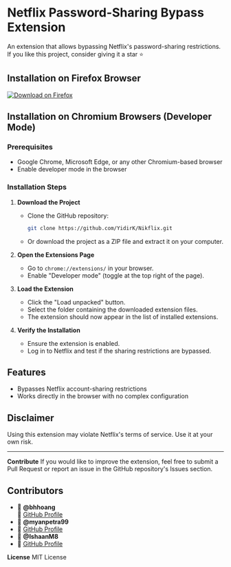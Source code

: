 # Netflix Password-Sharing Bypass Extension

An extension that allows bypassing Netflix's password-sharing restrictions.
If you like this project, consider giving it a star ⭐

## Installation on Firefox Browser

[![Download on Firefox](https://img.shields.io/badge/Download-Firefox-orange?logo=firefox)](https://addons.mozilla.org/fr/firefox/addon/nikflix/)


## Installation on Chromium Browsers (Developer Mode)

### Prerequisites

- Google Chrome, Microsoft Edge, or any other Chromium-based browser
- Enable developer mode in the browser

### Installation Steps

1. **Download the Project**

    - Clone the GitHub repository:
      ```bash
      git clone https://github.com/YidirK/Nikflix.git
      ```
    - Or download the project as a ZIP file and extract it on your computer.

2. **Open the Extensions Page**

    - Go to `chrome://extensions/` in your browser.
    - Enable "Developer mode" (toggle at the top right of the page).

3. **Load the Extension**

    - Click the "Load unpacked" button.
    - Select the folder containing the downloaded extension files.
    - The extension should now appear in the list of installed extensions.

4. **Verify the Installation**

    - Ensure the extension is enabled.
    - Log in to Netflix and test if the sharing restrictions are bypassed.

## Features

- Bypasses Netflix account-sharing restrictions
- Works directly in the browser with no complex configuration

## Disclaimer

Using this extension may violate Netflix's terms of service. Use it at your own risk.

---

**Contribute**
If you would like to improve the extension, feel free to submit a Pull Request or report an issue in the GitHub repository's Issues section.

## Contributors
 - 👤 **@bhhoang**  
📌 [GitHub Profile](https://github.com/bhhoang)
- 👤 **@myanpetra99**
- 📌 [GitHub Profile](https://github.com/myanpetra99)
- 👤 **@IshaanM8**
- 📌 [GitHub Profile](https://github.com/IshaanM8)


**License** MIT License
